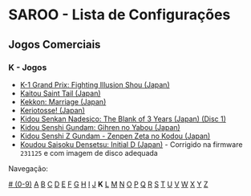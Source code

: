# SAROO - Lista de Configurações

## Jogos Comerciais

### K - Jogos

- [K-1 Grand Prix: Fighting Illusion Shou (Japan)](../../../Regions/Retails/Japan/T-26102G/README.md)
- [Kaitou Saint Tail (Japan)](../../../Regions/Retails/Japan/T-28201G/README.md)
- [Kekkon: Marriage (Japan)](../../../Regions/Retails/Japan/T-10501G/README.md)
- [Keriotosse! (Japan)](../../../Regions/Retails/Japan/T-30306G/README.md)
- [Kidou Senkan Nadesico: The Blank of 3 Years (Japan) (Disc 1)](../../../Regions/Retails/Japan/GS-9195/README.md)
- [Kidou Senshi Gundam: Gihren no Yabou (Japan)](../../../Regions/Retails/Japan/T-13327G/README.md)
- [Kidou Senshi Z Gundam - Zenpen Zeta no Kodou (Japan)](../../../Regions/Retails/Japan/T-13315G/README.md)
- [Koudou Saisoku Densetsu: Initial D (Japan)](../../../Regions/Retails/Japan/T-25503G//README.md) - Corrigido na firmware `231125` e com imagem de disco adequada

Navegação:

[# (0-9)](./09.md) [A](./A.md) [B](./B.md) [C](./C.md) [D](./D.md) [E](./E.md) [F](./F.md) [G](./G.md) [H](./H.md) [I](./I.md) [J](./J.md) **K** [L](./L.md) [M](./M.md) [N](./N.md) [O](./O.md) [P](./P.md) [Q](./Q.md) [R](./R.md) [S](./S.md) [T](./T.md) [U](./U.md) [V](./V.md) [W](./W.md) [X](./X.md) [Y](./Y.md) [Z](./Z.md)
